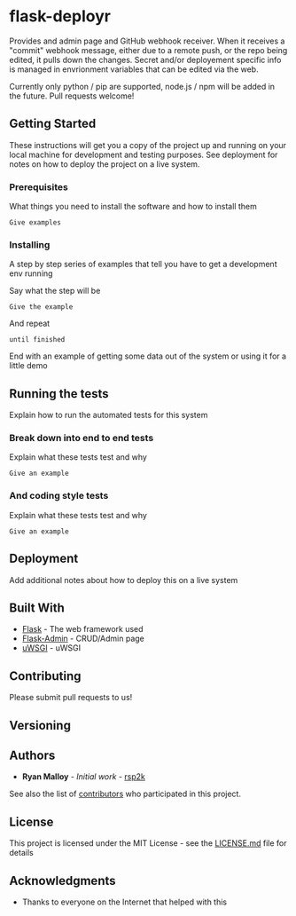# flask-deployr

Provides and admin page and GitHub webhook receiver. When it receives a "commit" webhook message, either due to a remote push, or the repo being edited, it pulls down the changes. Secret and/or deployement specific info is managed in envrionment variables that can be edited via the web.

Currently only python / pip are supported, node.js / npm will be added in the future. Pull requests welcome!

## Getting Started

These instructions will get you a copy of the project up and running on your local machine for development and testing purposes. See deployment for notes on how to deploy the project on a live system.

### Prerequisites

What things you need to install the software and how to install them

```
Give examples
```

### Installing

A step by step series of examples that tell you have to get a development env running

Say what the step will be

```
Give the example
```

And repeat

```
until finished
```

End with an example of getting some data out of the system or using it for a little demo

## Running the tests

Explain how to run the automated tests for this system

### Break down into end to end tests

Explain what these tests test and why

```
Give an example
```

### And coding style tests

Explain what these tests test and why

```
Give an example
```

## Deployment

Add additional notes about how to deploy this on a live system

## Built With

* [Flask](http://flask.pocoo.org/) - The web framework used
* [Flask-Admin](http://flask.pocoo.org/) - CRUD/Admin page
* [uWSGI](http://uwsgi-docs.readthedocs.io/) - uWSGI

## Contributing

Please submit pull requests to us!

## Versioning



## Authors

* **Ryan Malloy** - *Initial work* - [rsp2k](https://github.com/rsp2k)

See also the list of [contributors](https://github.com/rsp2k/deployr/contributors) who participated in this project.

## License

This project is licensed under the MIT License - see the [LICENSE.md](LICENSE.md) file for details

## Acknowledgments

* Thanks to everyone on the Internet that helped with this
